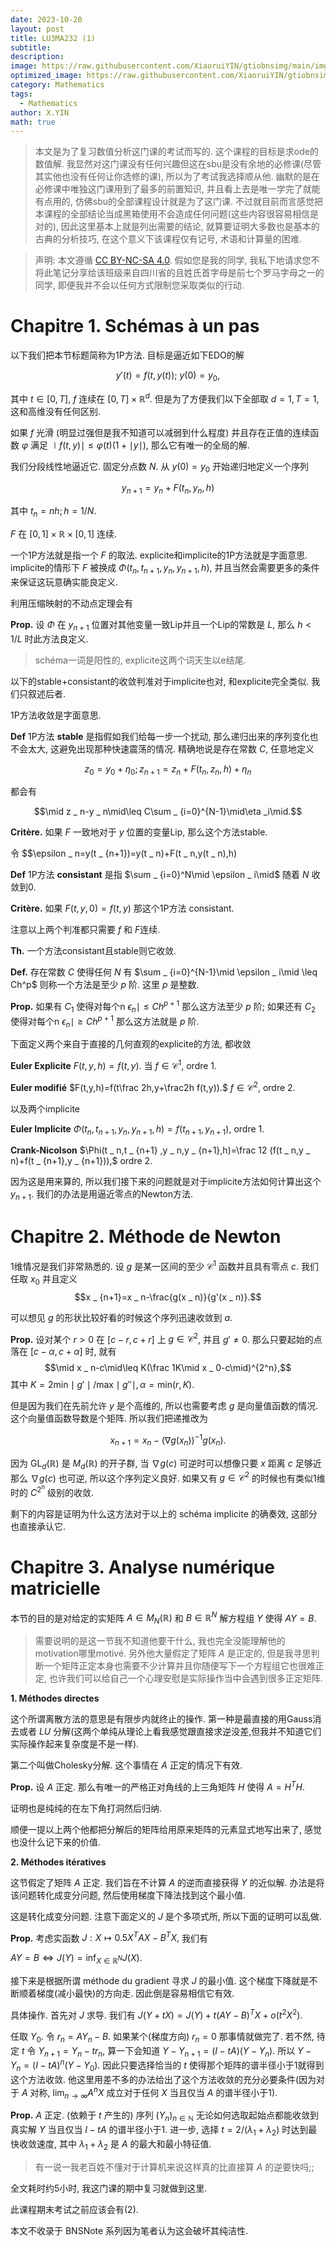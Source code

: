 ```yaml
---
date: 2023-10-20
layout: post
title: LU3MA232 (1)
subtitle: 
description: 
image: https://raw.githubusercontent.com/XiaoruiYIN/gtiobnsimg/main/img/sb.jpg
optimized_image: https://raw.githubusercontent.com/XiaoruiYIN/gtiobnsimg/main/img/sb.jpg
category: Mathematics
tags:
  - Mathematics
author: X.YIN
math: true
---
```



> 本文是为了复习数值分析这门课的考试而写的. 这个课程的目标是求ode的数值解. 我显然对这门课没有任何兴趣但这在sbu是没有余地的必修课(尽管其实他也没有任何让你选修的课), 所以为了考试我选择顺从他. 幽默的是在必修课中唯独这门课用到了最多的前置知识, 并且看上去是唯一学完了就能有点用的, 仿佛sbu的全部课程设计就是为了这门课. 不过就目前而言感觉把本课程的全部结论当成黑箱使用不会造成任何问题(这些内容很容易相信是对的), 因此这里基本上就是列出需要的结论, 就算要证明大多数也是基本的古典的分析技巧, 在这个意义下该课程仅有记号, 术语和计算量的困难. 

> 声明: 本文遵循 [CC BY-NC-SA 4.0](https://creativecommons.org/licenses/by-nc-sa/4.0). 假如您是我的同学, 我私下地请求您不将此笔记分享给该班级来自四川省的且姓氏首字母是前七个罗马字母之一的同学, 即便我并不会以任何方式限制您采取类似的行动.

# Chapitre 1. Schémas à un pas

以下我们把本节标题简称为1P方法. 目标是逼近如下EDO的解

$$y'(t)=f(t,y(t));\ y(0)=y
_
0,$$

其中 $t\in [0,T]$, $f$ 连续在 $[0,T]\times\mathbb{R}^d$. 但是为了方便我们以下全部取 $d=1,T=1$, 这和高维没有任何区别.

如果 $f$ 光滑 (明显过强但是我不知道可以减弱到什么程度) 并且存在正值的连续函数 $\varphi$ 满足 $\mid f(t,y)\mid \leq \varphi(t)(1+\mid y\mid),$ 那么它有唯一的全局的解.

我们分段线性地逼近它. 固定分点数 $N$. 从 $y(0)=y
_
0$ 开始递归地定义一个序列

$$y
_
{n+1}=y
_
n+F(t
_
n,y
_
n,h)$$

其中 $t
_
n=nh;h=1/N.$

$F$ 在 $[0,1]\times\mathbb{R}\times[0,1]$ 连续.

一个1P方法就是指一个 $F$ 的取法. explicite和implicite的1P方法就是字面意思. implicite的情形下 $F$ 被换成 $\Phi(t
_
n,t
_
{n+1}
,y
_
n,y
_
{n+1},h)$, 并且当然会需要更多的条件来保证这玩意确实能良定义. 

利用压缩映射的不动点定理会有

**Prop.** 设 $\Phi$ 在 $y
_
{n+1}$ 位置对其他变量一致Lip并且一个Lip的常数是 $L$, 那么 $h<1/L$ 时此方法良定义.

> schéma一词是阳性的, explicite这两个词天生以e结尾. 

以下的stable+consistant的收敛判准对于implicite也对, 和explicite完全类似. 我们只叙述后者.

1P方法收敛是字面意思.

**Def** 1P方法 **stable** 是指假如我们给每一步一个扰动, 那么递归出来的序列变化也不会太大, 这避免出现那种快速震荡的情况. 精确地说是存在常数 $C$, 任意地定义

$$z
_
0=y
_
0+\eta
_
0;z
_
{n+1}=z
_
n+F(t
_
n,z
_
n,h)+\eta
_
n$$

都会有

$$\mid z
_
n-y
_
n\mid\leq C\sum
_
{i=0}^{N-1}\mid\eta
_i\mid.$$

**Critère.** 如果 $F$ 一致地对于 $y$ 位置的变量Lip, 那么这个方法stable.

令 $$\epsilon
_
n=y(t
_
{n+1})=y(t
_
n)+F(t
_
n,y(t
_
n),h)

**Def** 1P方法 **consistant** 是指 $\sum
_
{i=0}^N\mid \epsilon
_
i\mid$ 随着 $N$ 收敛到0.

**Critère.** 如果 $F(t,y,0)=f(t,y)$ 那这个1P方法 consistant.

注意以上两个判准都只需要 $f$ 和 $F$连续.

**Th.** 一个方法consistant且stable则它收敛.

**Def.** 存在常数 $C$ 使得任何 $N$ 有 $\sum
_
{i=0}^{N-1}\mid \epsilon
_
i\mid \leq Ch^p$ 则称一个方法是至少 $p$ 阶. 这里 $p$ 是整数.

**Prop.** 如果有 $C
_
1$ 使得对每个n $\epsilon
_
n\mid \leq Ch^{p+1}$ 那么这方法至少 $p$ 阶; 如果还有 $C
_
2$ 使得对每个n $\epsilon
_
n\mid \geq Ch^{p+1}$ 那么这方法就是 $p$ 阶.

下面定义两个来自于直接的几何直观的explicite的方法, 都收敛

**Euler Explicite** $F(t,y,h)=f(t,y).$ 当 $f\in\mathscr{C}^1$, ordre 1.

**Euler modifié** $F(t,y,h)=f(t\frac 2h,y+\frac2h f(t,y)).$ $f\in\mathscr{C}^2$, ordre 2.

以及两个implicite

**Euler Implicite** $\Phi(t
_
n,t
_
{n+1}
,y
_
n,y
_
{n+1},h)=f(t
_
{n+1},y
_
{n+1}),$ ordre 1.

**Crank-Nicolson** $\Phi(t
_
n,t
_
{n+1}
,y
_
n,y
_
{n+1},h)=\frac 12 (f(t
_
n,y
_
n)+f(t
_
{n+1},y
_
{n+1})),$ ordre 2.

因为这是用来算的, 所以我们接下来的问题就是对于implicite方法如何计算出这个 $y
_
{n+1}$. 我们的办法是用逼近零点的Newton方法.


# Chapitre 2. Méthode de Newton

1维情况是我们非常熟悉的. 设 $g$ 是某一区间的至少 $\mathscr{C}^1$ 函数并且具有零点 $c$. 我们任取 $x_0$ 并且定义 $$x
_
{n+1}=x
_
n-\frac{g(x
_
n)}{g'(x
_
n)}.$$

可以想见 $g$ 的形状比较好看的时候这个序列迅速收敛到 $a$. 

**Prop.** 设对某个 $r>0$ 在 $[c-r,c+r]$ 上 $g\in\mathscr{C}^2$, 并且 $g'\neq 0$. 那么只要起始的点落在 $[c-\alpha,c+\alpha]$ 时, 就有
$$\mid x
_
n-c\mid\leq K(\frac 1K\mid x
_
0-c\mid)^{2^n},$$
其中 $K=2\mathrm{min}\mid g'\mid/\mathrm{max}\mid g''\mid, \alpha=\mathrm{min}(r,K).$

但是因为我们在先前允许 $y$ 是个高维的, 所以也需要考虑 $g$ 是向量值函数的情况. 这个向量值函数导数是个矩阵. 所以我们把递推改为

$$x
_
{n+1}=x
_
n-(\nabla g(x
_
n))^{-1}g(x
_
n).$$

因为 $\mathrm{GL}
_
d(\mathbb{R})$ 是 $M
_
d(\mathbb{R})$ 的开子群, 当 $\nabla g(c)$ 可逆时可以想像只要 $x$ 距离 $c$ 足够近那么 $\nabla g(c)$ 也可逆, 所以这个序列定义良好. 如果又有 $g\in\mathscr{C}^2$ 的时候也有类似1维时的 $C^{2^n}$ 级别的收敛.

剩下的内容是证明为什么这方法对于以上的 schéma implicite 的确奏效, 这部分也直接承认它. 

# Chapitre 3. Analyse numérique matricielle

本节的目的是对给定的实矩阵 $A\in M
_
N(\mathbb{R})$ 和 $B\in \mathbb{R}^N$ 解方程组 $Y$ 使得 $AY=B$. 

> 需要说明的是这一节我不知道他要干什么, 我也完全没能理解他的motivation哪里motivé. 另外他大量假定了矩阵 $A$ 是正定的, 但是我寻思判断一个矩阵正定本身也需要不少计算并且你随便写下一个方程组它也很难正定, 也许我们可以给自己一个心理安慰是实际操作当中会遇到很多正定矩阵.

**1. Méthodes directes**

这个所谓离散方法的意思是有限步内就终止的操作. 第一种是最直接的用Gauss消去或者 $LU$ 分解(这两个单纯从理论上看我感觉跟直接求逆没差,但我并不知道它们实际操作起来复杂度是不是一样).

第二个叫做Cholesky分解. 这个事情在 $A$ 正定的情况下有效.

**Prop.** 设 $A$ 正定. 那么有唯一的严格正对角线的上三角矩阵 $H$ 使得 $A=H^TH.$

证明也是纯纯的在左下角打洞然后归纳. 

顺便一提以上两个他都把分解后的矩阵给用原来矩阵的元素显式地写出来了, 感觉也没什么记下来的价值. 

**2. Méthodes itératives**

这节假定了矩阵 $A$ 正定. 我们旨在不计算 $A$ 的逆而直接获得 $Y$ 的近似解. 办法是将该问题转化成变分问题, 然后使用梯度下降法找到这个最小值.

这是转化成变分问题. 注意下面定义的 $J$ 是个多项式所, 所以下面的证明可以乱做.

**Prop.** 考虑实函数 $J:X\mapsto 0.5X^TAX-B^TX,$ 我们有

$AY=B\Leftrightarrow J(Y)=\mathrm{inf}
_
{X\in\mathbb{R}^N}J(X).$

接下来是根据所谓 méthode du gradient 寻求 $J$ 的最小值. 这个梯度下降就是不断顺着梯度(减小最快)的方向走. 因此倒是容易相信它有效.

具体操作. 首先对 $J$ 求导. 我们有 $J(Y+tX)=J(Y)+t(AY-B)^TX+o(t^2X^2).$

任取 $Y
_
0$. 令 $r
_
n=AY
_
n-B.$ 如果某个(梯度方向) $r
_
n=0$ 那事情就做完了. 若不然, 待定 $t$ 令 $Y
_
{n+1}=Y
_
n-tr
_
n,$ 算一下会知道 $Y-Y
_
{n+1}=(I-tA)(Y-Y
_
n).$ 所以 $Y-Y
_
n=(I-tA)^n(Y-Y
_
0).$ 因此只要选择恰当的 $t$ 使得那个矩阵的谱半径小于1就得到这个方法收敛. 他这里用差不多的办法给出了这个方法收敛的充分必要条件(因为对于 $A$ 对称, $\mathrm{lim}
_
{n\to\infty}A^nX$ 成立对于任何 $X$ 当且仅当 $A$ 的谱半径小于1).

**Prop.** $A$ 正定. (依赖于 $t$ 产生的) 序列 $(Y
_
n)
_
{n\in\mathbb{N}}$ 无论如何选取起始点都能收敛到真实解 $Y$ 当且仅当 $I-tA$ 的谱半径小于1. 进一步, 选择 $t=2/(\lambda
_
1+\lambda
_
2)$ 时达到最快收敛速度, 其中 $\lambda
_
1+\lambda
_
2$ 是 $A$ 的最大和最小特征值. 

> 有一说一我老百姓不懂对于计算机来说这样真的比直接算 $A$ 的逆要快吗;;



全文耗时约5小时, 我这门课的期中复习就做到这里. 

此课程期末考试之前应该会有(2).

本文不收录于 BNSNote 系列因为笔者认为这会破坏其纯洁性.
